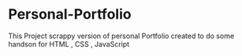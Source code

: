 # Personal-Portfolio
This Project scrappy version of personal Portfolio created to do some handson for   HTML , CSS , JavaScript
